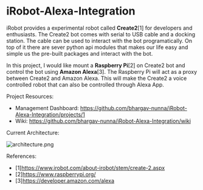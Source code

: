 # iRobot-Alexa-Integration

iRobot provides a experimental robot called **Create2**[1] for developers and enthusiasts. The Create2 bot comes with serial to USB
cable and a docking station. The cable can be used to interact with the bot programatically. On top of it there are sever python
api modules that makes our life easy and simple us the pre-built packages and interact with the bot.

In this project, I would like mount a **Raspberry Pi**[2] on Create2 bot and control the bot using **Amazon Alexa**[3]. The Raspberry Pi will 
act as a proxy between Create2 and Amazon Alexa. This will make the Create2 a voice controlled robot that can also be controlled
through Alexa App.

Project Resources:
- Management Dashboard: https://github.com/bhargav-nunna/iRobot-Alexa-Integration/projects/1
- Wiki: https://github.com/bhargav-nunna/iRobot-Alexa-Integration/wiki

Current Architecture:

![architecture.png](https://github.com/bhargav-nunna/iRobot-Alexa-Integration/blob/master/architecure.png)

References:
- [1]https://www.irobot.com/about-irobot/stem/create-2.aspx
- [2]https://www.raspberrypi.org/
- [3]https://developer.amazon.com/alexa
